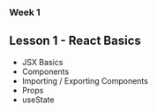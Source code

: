 ### Week 1

## Lesson 1 - React Basics
- JSX Basics
- Components
- Importing / Exporting Components
- Props
- useState